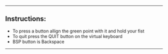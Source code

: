 -------------------------------------------------------------------
## Instructions:
- To press a button allign the green point with it and hold your fist
- To quit press the QUIT button on the virtual keyboard
- BSP button is Backspace
-------------------------------------------------------------------
